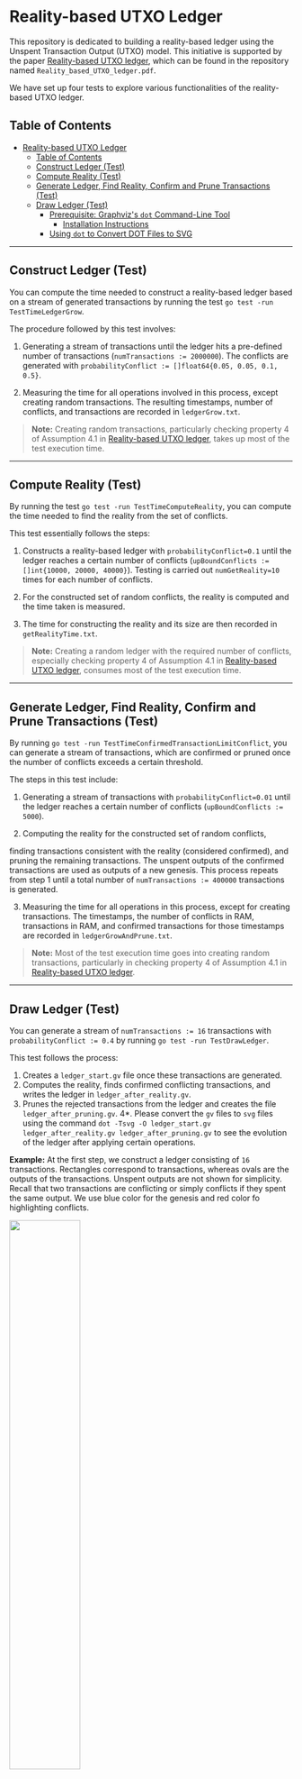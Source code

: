 # Reality-based UTXO Ledger

This repository is dedicated to building a reality-based ledger using the Unspent Transaction Output (UTXO) model. This initiative is supported by the paper [Reality-based UTXO ledger](https://arxiv.org/abs/2205.01345), which can be found in the repository named `Reality_based_UTXO_ledger.pdf`.

We have set up four tests to explore various functionalities of the reality-based UTXO ledger.

## Table of Contents

- [Reality-based UTXO Ledger](#reality-based-utxo-ledger)
  - [Table of Contents](#table-of-contents)
  - [Construct Ledger (Test)](#construct-ledger-test)
  - [Compute Reality (Test)](#compute-reality-test)
  - [Generate Ledger, Find Reality, Confirm and Prune Transactions (Test)](#generate-ledger-find-reality-confirm-and-prune-transactions-test)
  - [Draw Ledger (Test)](#draw-ledger-test)
    - [Prerequisite: Graphviz's `dot` Command-Line Tool](#prerequisite-graphvizs-dot-command-line-tool)
      - [Installation Instructions](#installation-instructions)
    - [Using `dot` to Convert DOT Files to SVG](#using-dot-to-convert-dot-files-to-svg)
---

## Construct Ledger (Test)

You can compute the time needed to construct a reality-based ledger based on a stream of generated transactions by running the test `go test -run TestTimeLedgerGrow`.

The procedure followed by this test involves:

1. Generating a stream of transactions until the ledger hits a pre-defined number of transactions (`numTransactions := 2000000`). The conflicts are generated with `probabilityConflict := []float64{0.05, 0.05, 0.1, 0.5}`. 

2. Measuring the time for all operations involved in this process, except creating random transactions. The resulting timestamps, number of conflicts, and transactions are recorded in `ledgerGrow.txt`.

> **Note:** Creating random transactions, particularly checking property 4 of Assumption 4.1 in [Reality-based UTXO ledger](https://arxiv.org/abs/2205.01345), takes up most of the test execution time.

---

## Compute Reality (Test)

By running the test `go test -run TestTimeComputeReality`, you can compute the time needed to find the reality from the set of conflicts. 

This test essentially follows the steps:

1. Constructs a reality-based ledger with `probabilityConflict=0.1` until the ledger reaches a certain number of conflicts (`upBoundConflicts := []int{10000, 20000, 40000}`). Testing is carried out `numGetReality=10` times for each number of conflicts.

2. For the constructed set of random conflicts, the reality is computed and the time taken is measured.

3. The time for constructing the reality and its size are then recorded in `getRealityTime.txt`.

> **Note:** Creating a random ledger with the required number of conflicts, especially checking property 4 of Assumption 4.1 in [Reality-based UTXO ledger](https://arxiv.org/abs/2205.01345), consumes most of the test execution time.

---

## Generate Ledger, Find Reality, Confirm and Prune Transactions (Test)

By running `go test -run TestTimeConfirmedTransactionLimitConflict`, you can generate a stream of transactions, which are confirmed or pruned once the number of conflicts exceeds a certain threshold.

The steps in this test include:

1. Generating a stream of transactions with `probabilityConflict=0.01` until the ledger reaches a certain number of conflicts (`upBoundConflicts := 5000`).  

2. Computing the reality for the constructed set of random conflicts,

 finding transactions consistent with the reality (considered confirmed), and pruning the remaining transactions. The unspent outputs of the confirmed transactions are used as outputs of a new genesis. This process repeats from step 1 until a total number of `numTransactions := 400000` transactions is generated.

3. Measuring the time for all operations in this process, except for creating transactions. The timestamps, the number of conflicts in RAM, transactions in RAM, and confirmed transactions for those timestamps are recorded in `ledgerGrowAndPrune.txt`.  

> **Note:** Most of the test execution time goes into creating random transactions, particularly in checking property 4 of Assumption 4.1 in [Reality-based UTXO ledger](https://arxiv.org/abs/2205.01345).

---

## Draw Ledger (Test)

You can generate a stream of `numTransactions := 16` transactions with `probabilityConflict := 0.4` by running `go test -run TestDrawLedger`.

This test follows the process:

1. Creates a `ledger_start.gv` file once these transactions are generated.
2. Computes the reality, finds confirmed conflicting transactions, and writes the ledger in `ledger_after_reality.gv`.
3. Prunes the rejected transactions from the ledger and creates the file `ledger_after_pruning.gv`.
4*. Please convert the `gv` files to `svg` files using the command `dot -Tsvg -O ledger_start.gv ledger_after_reality.gv ledger_after_pruning.gv` to see the evolution of the ledger after applying certain operations.


**Example:**
At the first step, we construct a ledger consisting of `16` transactions. Rectangles correspond to transactions, whereas ovals are the outputs of the transactions. Unspent outputs are not shown for simplicity. Recall that two transactions are conflicting or simply conflicts if they spent the same output. We use blue color for the genesis and red color fo highlighting conflicts.

<img src="https://i.imgur.com/w3e8ZLG.png"  width="50%">


The following picture demonstrates the ledger after finding the reality.  We use blue color for the genesis and the confirmed conflicting transaction in the reality and red color for conflicts which are not in the constructed reality.

<img src="https://i.imgur.com/1lfSDgR.png"  width="50%">

The result after pruning rejected transactions, that are not consistent with the chosen reality, is depicted in the following picture. All transactions are considered as confirmed and depicted with blue color.

<img src="https://i.imgur.com/Uoe1XRp.png"  width="20%">

### Prerequisite: Graphviz's `dot` Command-Line Tool

To visualize and convert Graphviz DOT files (`.gv`) to various formats, including SVG, you'll need to have Graphviz installed on your system. Graphviz is an open-source graph visualization software package. One of its command-line tools, `dot`, is used to render graphs and generate output in different formats.

#### Installation Instructions

To install Graphviz, follow these steps:

1. Visit the official Graphviz website: [https://www.graphviz.org/](https://www.graphviz.org/)
2. Download and install the appropriate version of Graphviz for your operating system.
3. Make sure to add the Graphviz binaries to your system's PATH environment variable, so you can access the `dot` command from anywhere in the command-line interface.

### Using `dot` to Convert DOT Files to SVG

Once you have Graphviz installed, you can use the `dot` command-line tool to convert Graphviz DOT files (`.gv`) to SVG format.

To convert a DOT file to SVG, open a terminal or command prompt and navigate to the directory containing the DOT file. Then run the following command:

```
dot -Tsvg -O input.gv
```

This command will generate an SVG file with the same name as the input DOT file, but with the `.svg` extension.

You can then open the SVG file in a web browser or any SVG-compatible viewer to visualize the graph.

---

